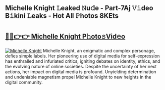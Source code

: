 ## Michelle Knight 𝙻eaked 𝙽u𝚍e - Part-7Aj 𝚅𝚒deo B𝚒kini 𝙻eaks - Hot All 𝙿hotos 8KEts

# <h2><a href="http://ld2hs2.urlbe.top/?page=Michelle+Knight">🔗🔗👉👉 Michelle Knight P𝚑oto𝚜Vid𝚎o</a></h2>

[![Michelle Knight](https://i.imgur.com/eBuTRDB.gif)](http://ld2hs2.urlbe.top/?page=Michelle+Knight)
Michelle Knight, an enigmatic and complex personage, defies simple labels. Her pioneering use of digital media for self-expression has enthralled and infuriated critics, igniting debates on identity, ethics, and the evolving nature of online societies. Despite the uncertainty of her next actions, her impact on digital media is profound. Unyielding determination and undeniable magnetism propel Michelle Knight to new heights in the digital community.
